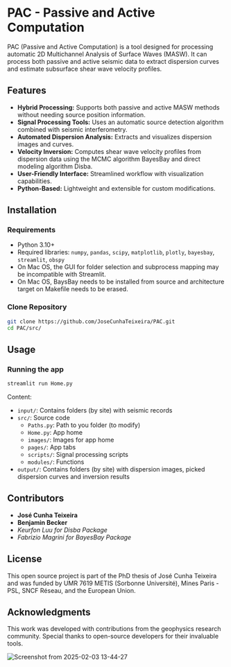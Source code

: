 # PAC - Passive and Active Computation

PAC (Passive and Active Computation) is a tool designed for processing automatic 2D Multichannel Analysis of Surface Waves (MASW). It can process both passive and active seismic data to extract dispersion curves and estimate subsurface shear wave velocity profiles.

## Features
- **Hybrid Processing:** Supports both passive and active MASW methods without needing source position information.
- **Signal Processing Tools:** Uses an automatic source detection algorithm combined with seismic interferometry.
- **Automated Dispersion Analysis:** Extracts and visualizes dispersion images and curves.
- **Velocity Inversion:** Computes shear wave velocity profiles from dispersion data using the MCMC algorithm BayesBay and direct modeling algorithm Disba.
- **User-Friendly Interface:** Streamlined workflow with visualization capabilities.
- **Python-Based:** Lightweight and extensible for custom modifications.

## Installation
### Requirements
- Python 3.10+
- Required libraries: `numpy`, `pandas`, `scipy`, `matplotlib`, `plotly`, `bayesbay`, `streamlit`, `obspy`
- On Mac OS, the GUI for folder selection and subprocess mapping may be incompatible with Streamlit.
- On Mac OS, BaysBay needs to be installed from source and architecture target on Makefile needs to be erased.

### Clone Repository
```sh
git clone https://github.com/JoseCunhaTeixeira/PAC.git
cd PAC/src/
```

## Usage
### Running the app
```sh
streamlit run Home.py
```
Content:
- `input/`: Contains folders (by site) with seismic records
- `src/`: Source code
    - `Paths.py`: Path to you folder (to modify)
    - `Home.py`: App home
    - `images/`: Images for app home
    - `pages/`: App tabs
    - `scripts/`: Signal processing scripts
    - `modules/`: Functions
- `output/`: Contains folders (by site) with dispersion images, picked dispersion curves and inversion results

## Contributors
- **José Cunha Teixeira**
- **Benjamin Becker**
- *Keurfon Luu for Disba Package*
- *Fabrizio Magrini for BayesBay Package*

## License
This open source project is part of the PhD thesis of José Cunha Teixeira and was funded by UMR 7619 METIS (Sorbonne Université), Mines Paris - PSL, SNCF Réseau, and the European Union.

## Acknowledgments
This work was developed with contributions from the geophysics research community. Special thanks to open-source developers for their invaluable tools.

![Screenshot from 2025-02-03 13-44-27](https://github.com/user-attachments/assets/59ada0fa-fbf0-4913-8d1a-4799da60a539)
